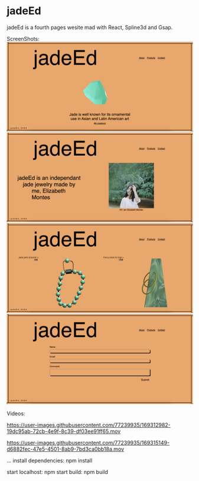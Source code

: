 # jadeEd

jadeEd is a fourth pages wesite mad with React, Spline3d and Gsap.

ScreenShots:
![HomePage photo](https://github.com/Mathias-Roux/jadeEd--react/blob/master/screenshots/jadeEd--Home.png?raw=true)
![AboutPage photo](https://github.com/Mathias-Roux/jadeEd--react/blob/master/screenshots/jadeEd--About.png?raw=true)
![ProductsPage photo](https://github.com/Mathias-Roux/jadeEd--react/blob/master/screenshots/jadeEd--Products.png?raw=true)
![ContactPage photo](https://github.com/Mathias-Roux/jadeEd--react/blob/master/screenshots/jadeEd--Contact.png?raw=true)

Videos:

https://user-images.githubusercontent.com/77239935/169312982-19dc95ab-72cb-4e9f-8c39-df03ee91ff65.mov



https://user-images.githubusercontent.com/77239935/169315149-d6882fec-47e5-4501-8ab9-7bd3ca0bb18a.mov



...
install dependencies: npm install

start localhost: npm start
build: npm build




